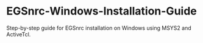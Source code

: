 # EGSnrc-Windows-Installation-Guide
Step-by-step guide for EGSnrc installation on Windows using MSYS2 and ActiveTcl.
